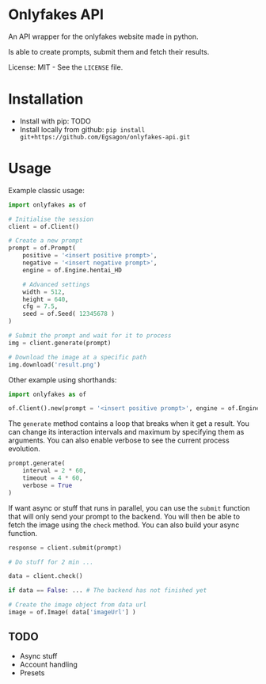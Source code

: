 # Onlyfakes API

An API wrapper for the onlyfakes website made in python.

Is able to create prompts, submit them and fetch their results.

License: MIT - See the `LICENSE` file.

# Installation

- Install with pip: TODO
- Install locally from github: `pip install git+https://github.com/Egsagon/onlyfakes-api.git`

# Usage

Example classic usage:
```python
import onlyfakes as of

# Initialise the session
client = of.Client()

# Create a new prompt
prompt = of.Prompt(
    positive = '<insert positive prompt>',
    negative = '<insert negative prompt>',
    engine = of.Engine.hentai_HD

    # Advanced settings
    width = 512,
    height = 640,
    cfg = 7.5,
    seed = of.Seed( 12345678 )
)

# Submit the prompt and wait for it to process
img = client.generate(prompt)

# Download the image at a specific path
img.download('result.png')
```

Other example using shorthands:
```python
import onlyfakes as of

of.Client().new(prompt = '<insert positive prompt>', engine = of.Engine.hentai_HD).generate().download('result.png')
```

The `generate` method contains a loop that breaks when it get a result. You can change its interaction intervals and
maximum by specifying them as arguments. You can also enable verbose to see the current process evolution.
```python
prompt.generate(
    interval = 2 * 60,
    timeout = 4 * 60,
    verbose = True
)
```

If want async or stuff that runs in parallel, you can use the `submit` function that will only send your prompt to the backend.
You will then be able to fetch the image using the `check` method. You can also build your async function.

```python
response = client.submit(prompt)

# Do stuff for 2 min ... 

data = client.check()

if data == False: ... # The backend has not finished yet

# Create the image object from data url
image = of.Image( data['imageUrl'] )
```

## TODO

- Async stuff
- Account handling
- Presets